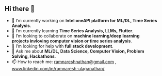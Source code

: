 ## Hi there 👋

<!--
**ramnareeesh/ramnareeesh** is a ✨ _special_ ✨ repository because its `README.md` (this file) appears on your GitHub profile.

Here are some ideas to get you started:
-->

- 🔭 I’m currently working on **Intel oneAPI platform for ML/DL, Time Series Analysis**.
- 🌱 I’m currently learning **Time Series Analysis, LLMs, Flutter**.
- 👯 I’m looking to collaborate on **machine learning/deep learning projects invloving computer vision or time series analysis**.
- 🤔 I’m looking for help with **full stack development**.
- 💬 Ask me about **ML/DL, Data Science, Computer Vision, Problem Solving, Hackathons**.
- 📫 How to reach me: ramnareshnathan@gmail.com , www.linkedin.com/in/ramnaresh-ulaganathan/

  
